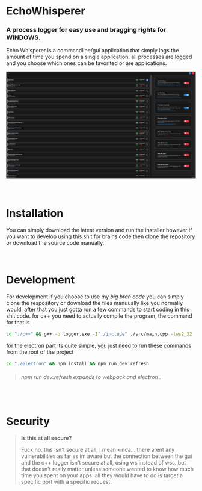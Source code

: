 # EchoWhisperer
### A process logger for easy use and bragging rights for WINDOWS.
Echo Whisperer is a commandline/gui application that simply logs the amount 
of time you spend on a single application.
all processes are logged and you choose which ones can be favorited or are applications.

![screenshot:v0.0.4](screenshots/v0.0.4-large.png)

<div style="height:20px"></div>


# Installation
You can simply download the latest version and run the installer however if you want to develop using this shit for brains code then clone the repository or download the source code manually. 

<div style="height:20px"></div>

# Development
For development if you choose to use my *big bran code* you can simply clone the respository or download the files manuually like you normally would. after that you just gotta run a few commands to start coding in this shit code. for c++ you need to actually compile the program, the command for that is
```bash
cd "./c++" && g++ -o logger.exe -I"./include" ./src/main.cpp -lws2_32
```
for the electron part its quite simple, you just need to run these commands from the root of the project
```bash
cd "./electron" && npm install && npm run dev:refresh
```
> ###### npm run dev:refresh expands to webpack and electron .

<div style="height:20px"></div>

# Security

>**Is this at all secure?**
>
>Fuck no, this isn't secure at all, I mean kinda... there arent
>any vulnerabilities as far as im aware but the connection between
>the gui and the c++ logger isn't secure at all, using ws instead of wss. but 
>that doesn't really matter unless someone wanted to know how much time you spent on your apps.
>all they would have to do is target a specific port with a specific request.
